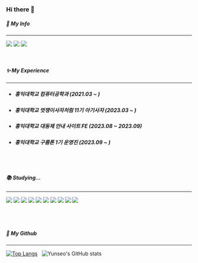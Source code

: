 ### Hi there 👋

##### 👻 My Info

----
<a href="https://www.instagram.com/lov2loveluv"><img src="https://img.shields.io/badge/Instagram-E4405F?style=flat&logo=instagram&logoColor=white"/></a>
<a href="https://velog.io/@dbstj0403"><img src="https://img.shields.io/badge/Velog-20C997?style=flat&logo=instagram&logoColor=white"/></a>
<a href="wcn4343@gmail.com"><img src="https://img.shields.io/badge/Gmail-EA4335?style=flat&logo=instagram&logoColor=white"/></a>
<br>
<br>
<br>

##### ✨ My Experience
 
 ----
- ##### 홍익대학교 컴퓨터공학과 (2021.03 ~ ) 
- ##### 홍익대학교 멋쟁이사자처럼 11기 아기사자 (2023.03 ~ ) 
- ##### 홍익대학교 대동제 안내 사이트 FE (2023.08 ~ 2023.09) 
- ##### 홍익대학교 구름톤 1기 운영진 (2023.09 ~ )
<br>
<br>

##### 📚 Studying...

----

<img src="https://img.shields.io/badge/HTML-239120?style=flat&logo=html5&logoColor=white"/>&nbsp;<img src="https://img.shields.io/badge/CSS-239120?&style=flat&logo=css3&logoColor=white"/>&nbsp;<img src="https://img.shields.io/badge/JavaScript-F7DF1E?style=flat&logo=JavaScript&logoColor=white"/>&nbsp;<img src="https://img.shields.io/badge/TypeScript-007ACC?style=flat&logo=typescript&logoColor=white"/>&nbsp;<img src="https://img.shields.io/badge/React-20232A?style=flat&logo=react&logoColor=61DAFB"/>&nbsp;<img src="https://img.shields.io/badge/Redux-593D88?style=flat&logo=redux&logoColor=white"/>&nbsp;<img src="https://img.shields.io/badge/MySQL-00000F?style=flat&logo=mysql&logoColor=white"/>&nbsp;<img src="https://img.shields.io/badge/GitHub-100000?style=flat&logo=github&logoColor=white"/>&nbsp;<img src="https://img.shields.io/badge/Python-14354C?style=flat&logo=python&logoColor=white"/>&nbsp;<img src="https://img.shields.io/badge/Git-F05032?style=flat&logo=instagram&logoColor=white"/>
<br>
<br>
<br>
<br>

##### 🌊 My Github

----
[![Top Langs](https://github-readme-stats.vercel.app/api/top-langs/?username=dbstj0403&theme=dracula)](https://github.com/anuraghazra/github-readme-stats) &nbsp;
![Yunseo's GitHub stats](https://github-readme-stats.vercel.app/api?username=dbstj0403&show_icons=true&theme=dracula) 



